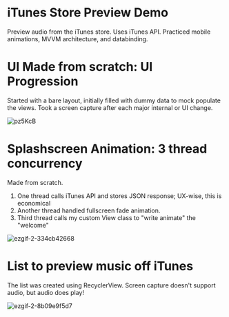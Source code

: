# iTunes Store Preview Demo
Preview audio from the iTunes store. Uses iTunes API.
Practiced mobile animations, MVVM architecture, and databinding.



# UI Made from scratch: UI Progression
Started with a bare layout, initially filled with dummy data to mock populate the views.
Took a screen capture after each major internal or UI change.

![pz5KcB](https://i.makeagif.com/media/10-16-2017/pz5KcB.gif)

# Splashscreen Animation: 3 thread concurrency
Made from scratch. 
1. One thread calls iTunes API and stores JSON response; UX-wise, this is economical 
2. Another thread handled fullscreen fade animation.
3. Third thread calls my custom View class to "write animate" the "welcome"

![ezgif-2-334cb42668](https://user-images.githubusercontent.com/14288932/31610042-91ce4868-b244-11e7-9b43-15dcd692fc98.gif)

# List to preview music off iTunes
The list was created using RecyclerView. Screen capture doesn't support audio,
but audio does play!

![ezgif-2-8b09e9f5d7](https://user-images.githubusercontent.com/14288932/31610201-33346b10-b245-11e7-91eb-30dd9ef67fb6.gif)
